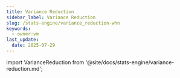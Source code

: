 ```yaml
---
title: Variance Reduction
sidebar_label: Variance Reduction
slug: /stats-engine/variance_reduction-whn
keywords:
  - owner:vm
last_update:
  date: 2025-07-29
---
```


import VarianceReduction from '@site/docs/stats-engine/variance-reduction.md';

<VarianceReduction />